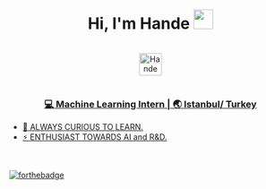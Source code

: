 
<div align="center">
 <h1> Hi, I'm Hande <img src="https://media.giphy.com/media/hvRJCLFzcasrR4ia7z/giphy.gif" width="35px"></h1>
</div>
<br>

<div align="center">
 <a href="https://www.linkedin.com/in/hande-nur-%C5%9Fen-278341110/" target="_blank">
   <img align="center" alt="Hande Nur Şen | Linkedin " width="40px" src="http://www.prepare1.com/wp-content/uploads/2014/04/linkedin-logo-high-res-1254-1024x1024.jpg"</a>
</div>

<br>

<div align="center">
<h3>💻 Machine Learning Intern | 🌏 Istanbul/ Turkey </h3>
</div>

- 🌱 ALWAYS CURIOUS TO LEARN.
- ⚡ ENTHUSIAST TOWARDS AI and R&D.


<br>


![forthebadge](https://forthebadge.com/images/badges/built-with-love.svg)

<!--
**Hnd7/Hnd7** is a ✨ _special_ ✨ repository because its `README.md` (this file) appears on your GitHub profile.

### Hi there 👋 I am Hande Nur Şen
Here are some ideas to get you started:

- 🔭 I’m currently working on ...

- 👯 I’m looking to collaborate on ...
- 🤔 I’m looking for help with ...
- 💬 Ask me about ...
- 📫 How to reach me: ...
- 😄 Pronouns: ...
- ⚡  ENTHUSIAST TOWARDS AI. 
-->
